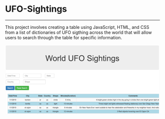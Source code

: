 # UFO-Sightings
----
This project involves creating a table using JavaScript, HTML, and CSS from a list of dictionaries of UFO sigthing across the world that will allow users to search through the table for specific information. 
<p align="center">
<img src="https://github.com/TomBerton/UFO-Sightings/blob/master/UFO_webpage.png" width="500"/>
</p>
